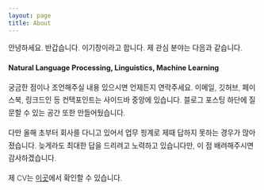 ```yaml
---
layout: page
title: About
---
```


<div style="font-size: 0.9rem; font-weight:300; line-height: 1.6rem;">

안녕하세요. 반갑습니다. 이기창이라고 합니다. 제 관심 분야는 다음과 같습니다.

<p class="message" style="font-size: 0.9rem; font-weight: 700">
Natural Language Processing, Linguistics, Machine Learning
</p>
궁금한 점이나 조언해주실 내용 있으시면 언제든지 연락주세요. 이메일, 깃허브, 페이스북, 링크드인 등 컨택포인트는 사이드바 중앙에 있습니다. 블로그 포스팅 하단에 질문할 수 있는 공간 또한 만들어뒀습니다. <br>

다만 올해 초부터 회사를 다니고 있어서 업무 핑계로 제때 답하지 못하는 경우가 많아졌습니다. 늦게라도 최대한 답을 드리려고 노력하고 있습니다만, 이 점 배려해주시면 감사하겠습니다. <br>

제 CV는 <a href="http://ratsgo.github.io/public/CV.pdf">이곳</a>에서 확인할 수 있습니다. 

</div>